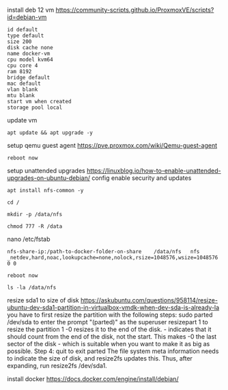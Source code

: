 install deb 12 vm https://community-scripts.github.io/ProxmoxVE/scripts?id=debian-vm
```
id default
type default
size 200
disk cache none
name docker-vm
cpu model kvm64
cpu core 4
ram 8192
bridge default
mac default
vlan blank
mtu blank
start vm when created
storage pool local
```
update vm
```
apt update && apt upgrade -y
```
setup qemu guest agent https://pve.proxmox.com/wiki/Qemu-guest-agent
```
reboot now
```
setup unattended upgrades https://linuxblog.io/how-to-enable-unattended-upgrades-on-ubuntu-debian/
config enable security and updates
```
apt install nfs-common -y
```
```
cd /
```
```
mkdir -p /data/nfs
```
```
chmod 777 -R /data
```
nano /etc/fstab
```
nfs-share-ip:/path-to-docker-folder-on-share    /data/nfs   nfs    _netdev,hard,noac,lookupcache=none,nolock,rsize=1048576,wsize=1048576 0 0
```
```
reboot now
```
```
ls -la /data/nfs
```
resize sda1 to size of disk https://askubuntu.com/questions/958114/resize-ubuntu-dev-sda1-partition-in-virtualbox-vmdk-when-dev-sda-is-already-la
you have to first resize the partition with the following steps:
sudo parted /dev/sda to enter the prompt "(parted)" as the superuser
resizepart 1 to resize the partition 1
-0 resizes it to the end of the disk. - indicates that it should count from the end of the disk, not the start. This makes -0 the last sector of the disk - which is suitable when you want to make it as big as possible. Step 4:
quit to exit parted
The file system meta information needs to indicate the size of disk, and resize2fs updates this. Thus, after expanding, run resize2fs /dev/sda1.


install docker https://docs.docker.com/engine/install/debian/

